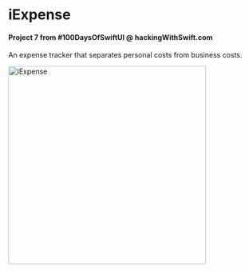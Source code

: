 # iExpense
#### Project 7 from #100DaysOfSwiftUI @ hackingWithSwift.com

An expense tracker that separates personal costs from business costs. 


<img width="396" alt="iExpense" src="https://user-images.githubusercontent.com/28959624/143391506-8f756c47-2135-4309-a50d-7fe38bd72fd5.png">

